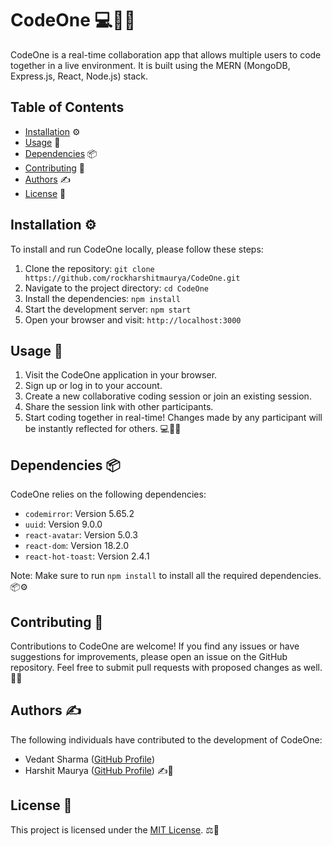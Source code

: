# CodeOne 💻👥🚀

CodeOne is a real-time collaboration app that allows multiple users to code together in a live environment. It is built using the MERN (MongoDB, Express.js, React, Node.js) stack.

## Table of Contents

- [Installation](#Installation) ⚙️
- [Usage](#usage) 📝
- [Dependencies](#dependencies) 📦
- [Contributing](#contributing) 🤝
- [Authors](#authors) ✍️
- [License](#license) 📄

## Installation ⚙️

To install and run CodeOne locally, please follow these steps:

1. Clone the repository: `git clone https://github.com/rockharshitmaurya/CodeOne.git`
2. Navigate to the project directory: `cd CodeOne`
3. Install the dependencies: `npm install`
4. Start the development server: `npm start`
5. Open your browser and visit: `http://localhost:3000`


## Usage 📝

1. Visit the CodeOne application in your browser.
2. Sign up or log in to your account.
3. Create a new collaborative coding session or join an existing session.
4. Share the session link with other participants.
5. Start coding together in real-time! Changes made by any participant will be instantly reflected for others. 💻🔗🔄

## Dependencies 📦

CodeOne relies on the following dependencies:

- `codemirror`: Version 5.65.2
- `uuid`: Version 9.0.0
- `react-avatar`: Version 5.0.3
- `react-dom`: Version 18.2.0
- `react-hot-toast`: Version 2.4.1

Note: Make sure to run `npm install` to install all the required dependencies. 📦⚙️

## Contributing 🤝

Contributions to CodeOne are welcome! If you find any issues or have suggestions for improvements, please open an issue on the GitHub repository. Feel free to submit pull requests with proposed changes as well. 🙌🔧

## Authors ✍️

The following individuals have contributed to the development of CodeOne:

- Vedant Sharma ([GitHub Profile](https://github.com/VedantSharma11))
- Harshit Maurya ([GitHub Profile](https://github.com/rockharshitmaurya)) ✍️👥

## License 📄

This project is licensed under the [MIT License](LICENSE). ⚖️📄
